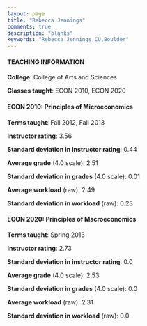 ```yaml
---
layout: page
title: "Rebecca Jennings" 
comments: true
description: "blanks"
keywords: "Rebecca Jennings,CU,Boulder"
---
```

<head>
<script src="https://ajax.googleapis.com/ajax/libs/jquery/2.1.3/jquery.min.js"></script>
<script src="https://dl.dropboxusercontent.com/s/pc42nxpaw1ea4o9/highcharts.js?dl=0"></script>
<!-- <script src="../assets/js/highcharts.js"></script> -->
<style type="text/css">@font-face {
	font-family: "Bebas Neue";
	src: url(https://www.filehosting.org/file/details/544349/BebasNeue Regular.otf) format("opentype");
	}
	h1.Bebas { 
		font-family: "Bebas Neue", Verdana, Tahoma;
	}
</style>
</head>
	   
#### TEACHING INFORMATION

**College**: College of Arts and Sciences

**Classes taught**: ECON 2010, ECON 2020

#### ECON 2010: Principles of Microeconomics

**Terms taught**: Fall 2012, Fall 2013

**Instructor rating**: 3.56

**Standard deviation in instructor rating**: 0.44

**Average grade** (4.0 scale): 2.51

**Standard deviation in grades** (4.0 scale): 0.01

**Average workload** (raw): 2.49

**Standard deviation in workload** (raw): 0.23

#### ECON 2020: Principles of Macroeconomics

**Terms taught**: Spring 2013

**Instructor rating**: 2.73

**Standard deviation in instructor rating**: 0.0

**Average grade** (4.0 scale): 2.53

**Standard deviation in grades** (4.0 scale): 0.0

**Average workload** (raw): 2.31

**Standard deviation in workload** (raw): 0.0

